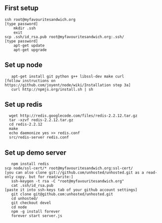 First setup
-----------

    ssh root@myfavouritesandwich.org
    [type password]
        mkdir .ssh
        exit
    scp .ssh/id_rsa.pub root@myfavouritesandwich.org:.ssh/
    [type password]
        apt-get update
        apt-get upgrade


Set up node
-----------
       apt-get install git python g++ libssl-dev make curl
    [follow instructions on https://github.com/joyent/node/wiki/Installation step 3a]
       curl http://npmjs.org/install.sh | sh

Set up redis
------------
      wget http://redis.googlecode.com/files/redis-2.2.12.tar.gz
      tar -xzvf redis-2.2.12.tar.gz 
      cd redis-2.2.12
      make
      echo daemonize yes >> redis.conf
      src/redis-server redis.conf

Set up demo server
------------------
       npm install redis
    scp node/ssl-cert/* root@myfavouritesandwich.org:ssl-cert/
    [you can also clone git://github.com/unhosted/unhosted.git as a read-only copy. but for read/write:]
       ssh-keygen -t rsa -C "root@myfavouritesandwich.org"
       cat .ssh/id_rsa.pub 
    [paste it into ssh-keys tab of your github account settings]
       git clone git@github.com:unhosted/unhosted.git
       cd unhosted/
       git checkout devel
       cd node
       npm -g install forever
       forever start server.js
